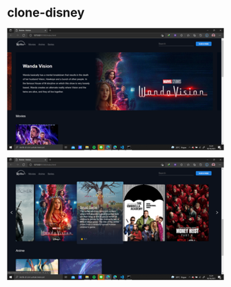 # clone-disney

![Screenshot 1](https://github.com/robypurnomo/clone-disney/blob/main/images/Screenshot%20(0).png)

![Screenshot 1](https://github.com/robypurnomo/clone-disney/blob/main/images/Screenshot%20(1).png)